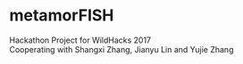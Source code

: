 # metamorFISH
Hackathon Project for WildHacks 2017  
Cooperating with Shangxi Zhang, Jianyu Lin and Yujie Zhang
